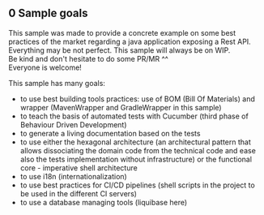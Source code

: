 ## 0 Sample goals
This sample was made to provide a concrete example on some best practices of the market regarding a java application
exposing a Rest API.  
Everything may be not perfect. This sample will always be on WIP.  
Be kind and don't hesitate to do some PR/MR ^^  
Everyone is welcome!

This sample has many goals:
- to use best building tools practices: use of BOM (Bill Of Materials) and wrapper (MavenWrapper and GradleWrapper in this sample)
- to teach the basis of automated tests with Cucumber (third phase of Behaviour Driven Development)
- to generate a living documentation based on the tests
- to use either the hexagonal architecture (an architectural pattern that allows dissociating the domain code from the technical
  code and ease also the tests implementation without infrastructure) or the functional core - imperative shell architecture
- to use i18n (internationalization)
- to use best practices for CI/CD pipelines (shell scripts in the project to be used in the different CI servers)
- to use a database managing tools (liquibase here)